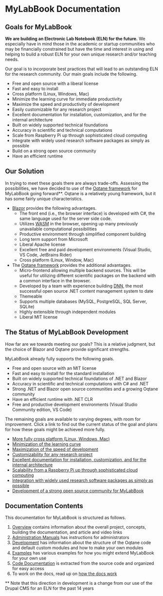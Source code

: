 # MyLabBook Documentation

## Goals for MyLabBook

**We are building an Electronic Lab Notebook (ELN) for the future.** We especially have in mind those in the academic or startup communities who may be financially 
constrained but have the time and interest in using and helping to build a robust ELN for your own unique research and/or teaching needs.  

Our goal is to incorporate best practices that will lead to an outstanding ELN for the research community. Our main goals include the following. 

* Free and open source with a liberal license
* Fast and easy to install
* Cross platform (Linux, Windows, Mac)
* Minimize the learning curve for immediate productivity 
* Maximize the speed and productivity of development 
* Easily customizable for any research project
* Excellent documentation for installation, customization, and for the internal architecture  
* Built on widely supported technical foundations 
* Accuracy in scientific and technical computations 
* Scale from Raspberry Pi up through sophisticated cloud computing
* Integrate with widely used research software packages as simply as possible 
* Build on a strong open source community
* Have an efficient runtime 

## Our Solution

In trying to meet these goals there are always trade-offs. Assessing the possibilities, we have decided to use of the [Oqtane framework](https://oqtane.org) 
for MyLabBook going forward**. Oqtane is a relatively young framework, but it has some fairly unique characteristics. 

* [Blazor](https://dotnet.microsoft.com/en-us/apps/aspnet/web-apps/blazor) provides the following advantages. 
  * The front end (i.e., the browser interface) is developed with C#, the same language used for the server side code.
  * Utilizes [WASM](https://webassembly.org/) in the browser, opening up many previously unavailable computational possibilities
  * Productive environment through simplified component building 
  * Long term support from Microsoft
  * Liberal Apache license
  * Excellent free and paid development environments (Visual Studio, VS Code, JetBrains Rider)
  * Cross platform (Linux, Window, Mac)
* The [Oqtane framework](https://oqtane.org) provides the additional advantages.
  * Micro-frontend allowing multiple backend sources. This will be useful for utilizing different scientific packages on the backend 
    with a common interface in the browser.
  * Developed by a team with experience building [DNN](https://www.dnnsoftware.com/), the most successful open source .NET content management system to date
  * Themeable
  * Supports multiple databases (MySQL, PostgreSQL, SQL Server, SQLite)
  * Highly extensible through independent modules
  * Liberal MIT license

## The Status of MyLabBook Development

How far are we towards meeting our goals? This is a relative judgment, but the choice of Blazor and Oqtane provide significant strengths. 

MyLabBook already fully supports the following goals. 

* Free and open source with an MIT license
* Fast and easy to install for the standard installation
* Built on widely supported technical foundations of .NET and Blazor 
* Accuracy in scientific and technical computations with C# and .NET
* Strong .NET and Blazor open source communities and a growing Oqtane community
* Have an efficient runtime with .NET CLR
* Free and productive development environments (Visual Studio Community edition, VS Code)

The remaining goals are available to varying degrees, with room for improvement. 
Click a link to find out the current status of the goal and plans for how these goals might be achieved more fully. 

* [More fully cross platform (Linux, Windows, Mac)]()
* [Minimization of the learning curve]()
* [Maximization of the speed of development]()
* [Customizability for any research project]()
* [Excellent documentation for installation, customization, and for the internal architecture]()  
* [Scalability from a Raspberry Pi up through sophisticated cloud computing]()
* [Integration with widely used research software packages as simply as possible]() 
* [Development of a strong open source community for MyLabBook]()


## Documentation Contents

This documentation for MyLabBook is structured as follows.

1. [Overview](./overview/index.md) contains information about the overall project, concepts, building the documentation, and article and video links
1. [Administration Manuals](./admin/index.md) has instructions for administrators
1. [Development](./development/index.md) has information about the structure of the Oqtane code and default custom modules and how to make your own modules  
1. [Examples](./examples/index.md) has various examples for how you might extend MyLabBook for your own use
1. [Code Documentation](./api/index.md) is extracted from the source code and organized for easy access 
1. To work on the docs, read up on [how the docs work](./overview/documentation/index.md)

** Note that this direction in development is a change from our use of the Drupal CMS for an ELN for the past 14 years

